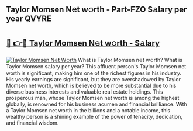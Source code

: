 ## Taylor Momsen N𝚎t w𝚘rth - Part-FZO S𝚊lary per year QVYRE

# <h2><a href="http://gc48on.nevu.top/?p=Taylor+Momsen">🔗 👉🔴 Taylor Momsen N𝚎t w𝚘rth - S𝚊lary</a></h2>

[![Taylor Momsen N𝚎t W𝚘rth](https://i.imgur.com/Oavwk0R.jpeg)](http://gc48on.nevu.top/?p=Taylor+Momsen)
What is Taylor Momsen n𝚎t w𝚘rth? What is Taylor Momsen s𝚊lary per year?
This affluent person's Taylor Momsen net worth is significant, making him one of the richest figures in his industry. His yearly earnings are significant, but they are overshadowed by Taylor Momsen net worth, which is believed to be more substantial due to his diverse business interests and valuable real estate holdings. This prosperous man, whose Taylor Momsen net worth is among the highest globally, is renowned for his business acumen and financial brilliance. With a Taylor Momsen net worth in the billions and a notable income, this wealthy person is a shining example of the power of tenacity, dedication, and financial wisdom.
